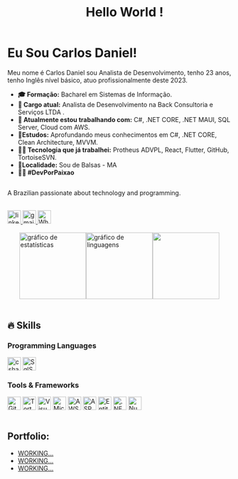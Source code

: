 <!--título-->
<div id="user-content-toc">
  <ul align="center">
    <summary><h1 style="display: inline-block">Hello World !</h1></summary>
</div>

# Eu Sou Carlos Daniel!
  
  Meu nome é Carlos Daniel sou Analista de Desenvolvimento, tenho 23 anos, tenho Inglês nível básico, atuo profissionalmente deste 2023.

- **🎓 Formação:** Bacharel em Sistemas de Informação.
- **💼 Cargo atual:** Analista de Desenvolvimento na Back Consultoria e Serviços LTDA .
- **🔭 Atualmente estou trabalhando com:** C#, .NET CORE, .NET MAUI, SQL Server, Cloud com AWS.
- **🌱Estudos:** Aprofundando meus conhecimentos em C#, .NET CORE, Clean Architecture, MVVM.
- **👨‍💻 Tecnologia que já trabalhei:** Protheus ADVPL, React, Flutter, GitHub, TortoiseSVN.
- **📌Localidade:** Sou de Balsas - MA 
- **👨‍💻 #DevPorPaixao**

 ##

<!-- Apresentação -->
<p>
  A Brazilian passionate about technology and programming.</br></br>
</p>


<!-- Redes Sociais -->
<div align="left">
  <a href="https://www.linkedin.com/in/carlos-daniel-dos-santos-silva-0113241b2/">
  <img  height="30" src="https://img.shields.io/static/v1?message=LinkedIn&logo=linkedin&label=&color=0077B5&logoColor=white&labelColor=&style=for-the-badge" height="35" alt="linkedin logo" />
</a>
  <a href="mailto:carlos.oficial.ti@gmail.com">
  <img  height="30" src="https://img.shields.io/static/v1?message=Gmail&logo=gmail&label=&color=D14836&logoColor=white&labelColor=&style=for-the-badge" height="35" alt="gmail logo" />
</a>
  <a href="https://api.whatsapp.com/send?phone=5599985233562">
  <img  height="30" src="https://img.shields.io/static/v1?message=WhatsApp&logo=whatsapp&label=&color=25D366&logoColor=white&labelColor=&style=for-the-badge" height="35" alt="WhatsApp logo" />
</a>
</div></br>


<!--  Estatísticas & GIF -->
<div style="display: flex; justify-content: center;">
   <img src="https://github-readme-stats.vercel.app/api?username=Carlos-Daniell&hide_title=false&hide_rank=false&show_icons=true&include_all_commits=true&count_private=true&disable_animations=false&theme=dracula&locale=en&hide_border=false" height="150" alt="gráfico de estatísticas" />
  <img src="https://github-readme-stats.vercel.app/api/top-langs?username=Carlos-Daniell&locale=en&hide_title=false&layout=compact&card_width=320&langs_count=5&theme=dracula&hide_border=false" height="150" alt="gráfico de linguagens" />
    <img height="150" src="https://media2.giphy.com/media/v1.Y2lkPTc5MGI3NjExNHh1djUxemZxczA4bTRrb3kwbWhydjMyZnlxOXlndmZ6bTB1bXo1dCZlcD12MV9pbnRlcm5hbF9naWZfYnlfaWQmY3Q9Zw/2IudUHdI075HL02Pkk/giphy.gif" />
</div></br>


## 🔥 Skills
<!-- Skills: Linguagens de programação -->
  <div style="flex-basis: 48%;">
    <h3>Programming Languages</h3>
    <img align="center" alt="csharp" height="30" src="https://img.shields.io/badge/C%23-68217A?style=for-the-badge&logo=c-sharp&logoColor=white">
    <img align="center" alt="SqlServer" height="30" src="https://img.shields.io/badge/SQL%20Server-CC2927?style=for-the-badge&logo=microsoft-sql-server&logoColor=white">
  </div>
<!-- Skills: Tools & Frameworks -->
  <div style="flex-basis: 48%;">
    <h3>Tools & Frameworks</h3>
    <img align="center" alt="GitHub" height="30" src="https://img.shields.io/badge/GitHub-181717?style=for-the-badge&logo=github&logoColor=white">
    <img align="center" alt="Tortoise SVN" height="30" src="https://img.shields.io/badge/Tortoise%20SVN-0093D0?style=for-the-badge&logo=subversion&logoColor=white">
    <img align="center" alt="Visual Studio Code" height="30" src="https://img.shields.io/badge/Visual%20Studio%20Code-007ACC?style=for-the-badge&logo=visual-studio-code&logoColor=white">
    <img align="center" alt="Microsoft Visual Studio" height="30" src="https://img.shields.io/badge/Visual%20Studio-5C2D91?style=for-the-badge&logo=visual-studio&logoColor=white">
    <img align="center" alt="AWS" height="30" src="https://img.shields.io/badge/AWS-232F3E?style=for-the-badge&logo=amazon-aws&logoColor=white">
    <img align="center" alt="ASP.NET" height="30" src="https://img.shields.io/badge/ASP.NET-5C2D91?style=for-the-badge&logo=asp.net&logoColor=white">
    <img align="center" alt="Entity Framework Core" height="30" src="https://img.shields.io/badge/Entity_Framework_Core-512BD4?style=for-the-badge&logo=entity-framework&logoColor=white">
    <img align="center" alt=".NET Core" height="30" src="https://img.shields.io/badge/.NET_Core-512BD4?style=for-the-badge&logo=.net&logoColor=white">
    <img align="center" alt="NuGet" height="30" src="https://img.shields.io/badge/NuGet-004880?style=for-the-badge&logo=nuget&logoColor=white">

  </div></br>


<!-- Portfolio -->
## Portfolio:
- [WORKING...](https://github.com/Carlos-Daniell)
- [WORKING...](https://github.com/Carlos-Daniell)
- [WORKING...](https://github.com/Carlos-Daniell) </br>
